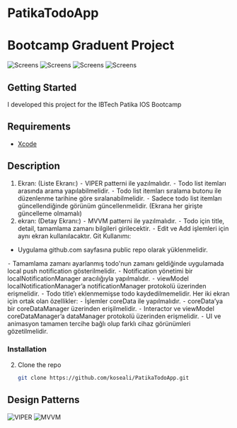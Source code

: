 # PatikaTodoApp
# Bootcamp Graduent Project

![Screens](https://github.com/koseali/PatikaTodoApp/blob/feature/Todo/PromotionFolder/splashScreen.gif)
![Screens](https://github.com/koseali/PatikaTodoApp/blob/feature/Todo/PromotionFolder/promotion.png)
![Screens](https://github.com/koseali/PatikaTodoApp/blob/feature/Todo/PromotionFolder/delete.gif)
![Screens](https://github.com/koseali/PatikaTodoApp/blob/feature/Todo/PromotionFolder/searchandSort.gif)

<!-- GETTING STARTED -->
## Getting Started

I developed this project for the IBTech Patika IOS Bootcamp


## Requirements
* [Xcode](https://developer.apple.com/xcode/)


## Description
1. Ekran: (Liste Ekranı:)
⁃ VIPER patterni ile yazılmalıdır.
⁃ Todo list itemları arasında arama yapılabilmelidir.
⁃ Todo list itemları sıralama butonu ile düzenlenme tarihine göre sıralanabilmelidir.
⁃ Sadece todo list itemları güncellendiğinde görünüm güncellenmelidir. (Ekrana her girişte güncelleme olmamalı)
2. ekran: (Detay Ekranı:)
⁃ MVVM patterni ile yazılmalıdır.
⁃ Todo için title, detail, tamamlama zamanı bilgileri girilecektir. ⁃ Edit ve Add işlemleri için aynı ekran kullanılacaktır.
Git Kullanımı:
- Uygulama github.com sayfasına public repo olarak yüklenmelidir.
 
⁃ Tamamlama zamanı ayarlanmış todo'nun zamanı geldiğinde uygulamada local push notification gösterilmelidir.
⁃ Notification yönetimi bir localNotificationManager aracılığıyla yapılmalıdır.
⁃ viewModel localNotificationManager’a notificationManager protokolü üzerinden
erişmelidir.
⁃ Todo title’ı eklenmemişse todo kaydedilmemelidir.
Her iki ekran için ortak olan özellikler:
⁃ İşlemler coreData ile yapılmalıdır.
⁃ coreData’ya bir coreDataManager üzerinden erişilmelidir.
⁃ Interactor ve viewModel coreDataManager’a dataManager protokolü üzerinden erişmelidir.
⁃ UI ve animasyon tamamen tercihe bağlı olup farklı cihaz görünümleri gözetilmelidir.


### Installation

2. Clone the repo
   ```sh
   git clone https://github.com/koseali/PatikaTodoApp.git
   ```



## Design Patterns
![VIPER](https://miro.medium.com/max/1400/1*rPJUik6uuFvkBR1mnSoQGw.png)
![MVVM](https://github.com/koseali/PatikaTodoApp/blob/feature/Todo/PromotionFolder/viper.png)
